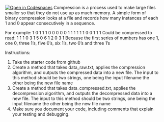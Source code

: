 [![Open in Codespaces](https://classroom.github.com/assets/launch-codespace-2972f46106e565e64193e422d61a12cf1da4916b45550586e14ef0a7c637dd04.svg)](https://classroom.github.com/open-in-codespaces?assignment_repo_id=19394559)
Compression is a process used to make large files smaller so that they do not use up as much memory. A simple form of binary compression looks at a file and records how many instances of each 1 and 0 appear consecutively in a sequence.

For example:
1 0 1 1 1 0 0 0 0 0 1 1 1 1 1 1 0 0 1 1 1
Could be compressed to read:
1 1 1 0 3 1 5 0 6 1 2 0 3 1
Because the first series of numbers has one 1, one 0, three 1’s, five 0’s, six 1’s, two 0’s and
three 1’s

Instructions:

1. Take the starter code from github
2. Create a method that takes data_raw.txt, applies the compression algorithm, and outputs the compressed data into a new file. The input to this method should be two strings, one being the input filename the other being the new file name
3. Create a method that takes data_compressed.txt, applies the decompression algorithm, and outputs the decompressed data into a new file. The input to this method should be two strings, one being the input filename the other being the new file name
4. Make sure you document your code, including comments that explain your testing and debugging.
